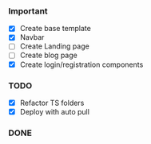 ### Important

-   [x] Create base template
-   [x] Navbar
-   [ ] Create Landing page
-   [ ] Create blog page
-   [x] Create login/registration components

### TODO

-   [x] Refactor TS folders
-   [x] Deploy with auto pull

### DONE
